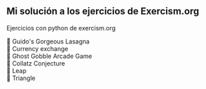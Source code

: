 ## Mi solución a los ejercicios de Exercism.org
Ejercicios con python de exercism.org

:large_orange_diamond: Guido's Gorgeous Lasagna   
:large_orange_diamond: Currency exchange   
:large_orange_diamond: Ghost Gobble Arcade Game  
:large_orange_diamond: Collatz Conjecture    
:large_orange_diamond: Leap  
:large_orange_diamond: Triangle
